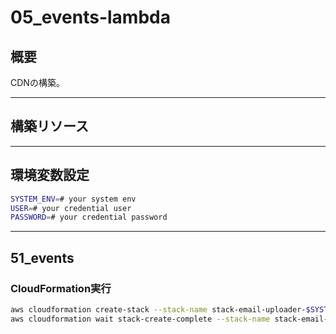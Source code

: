 # 05_events-lambda

## 概要

CDNの構築。

---

## 構築リソース

---

## 環境変数設定

```bash
SYSTEM_ENV=# your system env
USER=# your credential user
PASSWORD=# your credential password
```

---

## 51_events

### CloudFormation実行

```bash
aws cloudformation create-stack --stack-name stack-email-uploader-$SYSTEM_ENV-events --template-body file://template/05_events-lambda/51_events.yml --parameters ParameterKey=SystemEnv,ParameterValue=$SYSTEM_ENV --capabilities CAPABILITY_IAM CAPABILITY_NAMED_IAM
aws cloudformation wait stack-create-complete --stack-name stack-email-uploader-$SYSTEM_ENV-events

```
